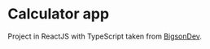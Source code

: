 # Calculator app

Project in ReactJS with TypeScript taken from [BigsonDev](https://bigsondev.com/projects/calculator-app-project/).

